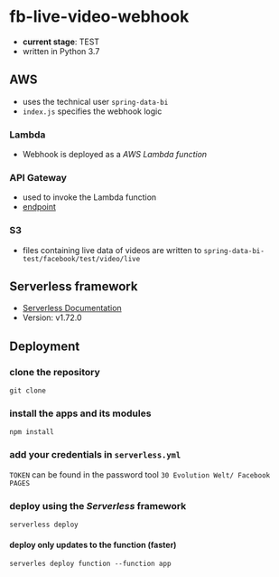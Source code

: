 # fb-live-video-webhook
- **current stage**: TEST
- written in Python 3.7
## AWS
- uses the technical user `spring-data-bi`
- `index.js` specifies the webhook logic
### Lambda
- Webhook is deployed as a *AWS Lambda function* 
### API Gateway
- used to invoke the Lambda function
- [endpoint](https://1b50va2t51.execute-api.eu-central-1.amazonaws.com/test)
### S3
- files containing live data of videos are written to `spring-data-bi-test/facebook/test/video/live`
## Serverless framework
- [Serverless Documentation](https://www.serverless.com/framework/docs)
- Version: v1.72.0
## Deployment
### clone the repository
`git clone`
### install the apps and its modules
`npm install`
### add your credentials in `serverless.yml`
`TOKEN` can be found in the password tool `30 Evolution Welt/ Facebook PAGES`
### deploy using the *Serverless* framework
`serverless deploy`
#### deploy only updates to the function (faster)
`serverles deploy function --function app`
